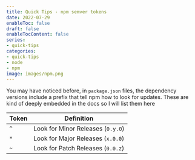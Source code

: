 ```yaml
---
title: Quick Tips - npm semver tokens
date: 2022-07-29
enableToc: false
draft: false
enableTocContent: false
series:
- quick-tips
categories:
- quick-tips
- node
- npm
image: images/npm.png
---
```


You may have noticed before, in `package.json` files, the dependency versions include a prefix that tell npm how to look for updates. These are kind of deeply embedded in the docs so I will list them here

Token | Definition
------|-----------
`^` | Look for Minor Releases (`0.y.0`)
`*` | Look for Major Releases (`x.0.0`)
`~` | Look for Patch Releases (`0.0.z`)

